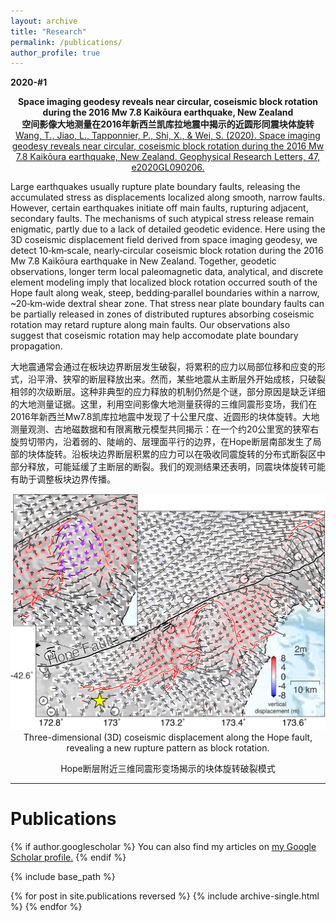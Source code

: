 ```yaml
---
layout: archive
title: "Research"
permalink: /publications/
author_profile: true
---
```


<b>2020-#1</b>  
<div style="text-align: center;">
<b>Space imaging geodesy reveals near circular, coseismic block rotation during the 2016 Mw 7.8 Kaikōura earthquake, New Zealand</b>  
<br><b>空间影像大地测量在2016年新西兰凯库拉地震中揭示的近圆形同震块体旋转</b>  
<br><a href="https://www.doi.org/10.1029/2020GL090206">Wang, T., Jiao, L., Tapponnier, P., Shi, X., & Wei, S. (2020). Space imaging geodesy reveals near circular, coseismic block rotation during the 2016 Mw 7.8 Kaikōura earthquake, New Zealand. Geophysical Research Letters, 47, e2020GL090206.</a>
</div>


Large earthquakes usually rupture plate boundary faults, releasing the accumulated stress as displacements localized along smooth, narrow faults. However, certain earthquakes initiate off main faults, rupturing adjacent, secondary faults. The mechanisms of such atypical stress release remain enigmatic, partly due to a lack of detailed geodetic evidence. Here using the 3D coseismic displacement field derived from space imaging geodesy, we detect 10‐km‐scale, nearly‐circular coseismic block rotation during the 2016 Mw 7.8 Kaikōura earthquake in New Zealand. Together, geodetic observations, longer term local paleomagnetic data, analytical, and discrete element modeling imply that localized block rotation occurred south of the Hope fault along weak, steep, bedding‐parallel boundaries within a narrow, ~20‐km‐wide dextral shear zone. That stress near plate boundary faults can be partially released in zones of distributed ruptures absorbing coseismic rotation may retard rupture along main faults. Our observations also suggest that coseismic rotation may help accomodate plate boundary propagation.

大地震通常会通过在板块边界断层发生破裂，将累积的应力以局部位移和应变的形式，沿平滑、狭窄的断层释放出来。然而，某些地震从主断层外开始成核，只破裂相邻的次级断层。这种非典型的应力释放的机制仍然是个谜，部分原因是缺乏详细的大地测量证据。这里，利用空间影像大地测量获得的三维同震形变场，我们在2016年新西兰Mw7.8凯库拉地震中发现了十公里尺度、近圆形的块体旋转。大地测量观测、古地磁数据和有限离散元模型共同揭示：在一个约20公里宽的狭窄右旋剪切带内，沿着弱的、陡峭的、层理面平行的边界，在Hope断层南部发生了局部的块体旋转。沿板块边界断层积累的应力可以在吸收同震旋转的分布式断裂区中部分释放，可能延缓了主断层的断裂。我们的观测结果还表明，同震块体旋转可能有助于调整板块边界传播。

<div style="text-align: center;"> <img src="/images/research_33_1.png" alt="softwareTitleEn" width="800"> Three-dimensional (3D) coseismic displacement along the Hope fault, revealing a new rupture pattern as block rotation.  
  
Hope断层附近三维同震形变场揭示的块体旋转破裂模式 </div>

----------
# Publications

{% if author.googlescholar %}
  You can also find my articles on <u><a href="{{author.googlescholar}}">my Google Scholar profile</a>.</u>
{% endif %}

{% include base_path %}

{% for post in site.publications reversed %}
  {% include archive-single.html %}
{% endfor %}
